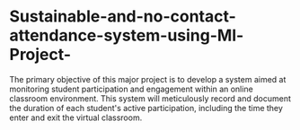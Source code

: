 # Sustainable-and-no-contact-attendance-system-using-Ml-Project-
The primary objective of this major project is to develop a system aimed at monitoring student participation and engagement within an online classroom environment. This system will meticulously record and document the duration of each student's active participation, including the time they enter and exit the virtual classroom.
